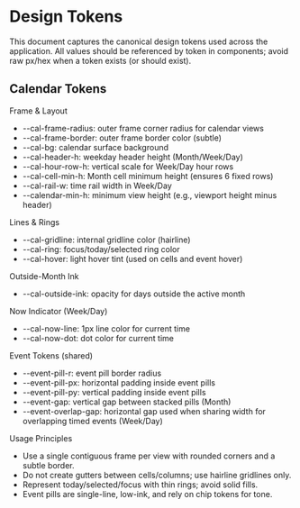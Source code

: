 # Design Tokens

This document captures the canonical design tokens used across the application. All values should be referenced by token in components; avoid raw px/hex when a token exists (or should exist).

## Calendar Tokens

Frame & Layout
- --cal-frame-radius: outer frame corner radius for calendar views
- --cal-frame-border: outer frame border color (subtle)
- --cal-bg: calendar surface background
- --cal-header-h: weekday header height (Month/Week/Day)
- --cal-hour-row-h: vertical scale for Week/Day hour rows
- --cal-cell-min-h: Month cell minimum height (ensures 6 fixed rows)
- --cal-rail-w: time rail width in Week/Day
- --calendar-min-h: minimum view height (e.g., viewport height minus header)

Lines & Rings
- --cal-gridline: internal gridline color (hairline)
- --cal-ring: focus/today/selected ring color
- --cal-hover: light hover tint (used on cells and event hover)

Outside-Month Ink
- --cal-outside-ink: opacity for days outside the active month

Now Indicator (Week/Day)
- --cal-now-line: 1px line color for current time
- --cal-now-dot: dot color for current time

Event Tokens (shared)
- --event-pill-r: event pill border radius
- --event-pill-px: horizontal padding inside event pills
- --event-pill-py: vertical padding inside event pills
- --event-gap: vertical gap between stacked pills (Month)
- --event-overlap-gap: horizontal gap used when sharing width for overlapping timed events (Week/Day)

Usage Principles
- Use a single contiguous frame per view with rounded corners and a subtle border.
- Do not create gutters between cells/columns; use hairline gridlines only.
- Represent today/selected/focus with thin rings; avoid solid fills.
- Event pills are single-line, low-ink, and rely on chip tokens for tone.
